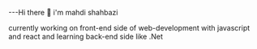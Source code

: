  ---Hi there :ramen: i'm mahdi shahbazi
 
currently working on front-end side of web-development with javascript and react and learning back-end side like .Net
